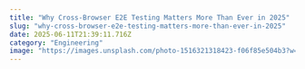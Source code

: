 ```yaml
---
title: "Why Cross-Browser E2E Testing Matters More Than Ever in 2025"
slug: "why-cross-browser-e2e-testing-matters-more-than-ever-in-2025"
date: 2025-06-11T21:39:11.716Z
category: "Engineering"
image: "https://images.unsplash.com/photo-1516321318423-f06f85e504b3?w=1200&h=600&fit=crop"
---
```


